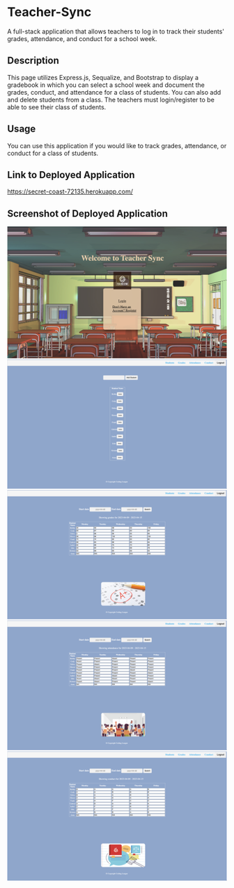 # Teacher-Sync
A full-stack application that allows teachers to log in to track their students' grades, attendance, and conduct for a school week.

## Description

This page utilizes Express.js, Sequalize, and Bootstrap to display a gradebook in which you can select a school week and document the grades, conduct, and attendance for a class of students. You can also add and delete students from a class. The teachers must login/register to be able to see their class of students.

## Usage

You can use this application if you would like to track grades, attendance, or conduct for a class of students.

## Link to Deployed Application

https://secret-coast-72135.herokuapp.com/

## Screenshot of Deployed Application
![Screenshot of Login Page](./public/images/teacher-sync-Login-page.png)
![Screenshot of Students Page](./public/images/teacher-sync-students.png)
![Screenshot of Grades Page](./public/images/teacher-sync-grades.png)
![Screenshot of Attendance Page](./public/images/teacher-sync-attendance.png)
![Screenshot of Conduct Page](./public/images/teacher-sync-conduct.png)
